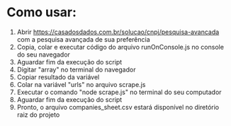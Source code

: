# Como usar:

1. Abrir https://casadosdados.com.br/solucao/cnpj/pesquisa-avancada com a pesquisa avançada de sua preferência
2. Copia, colar e executar código do arquivo runOnConsole.js no console do seu navegador
3. Aguardar fim da execução do script
4. Digitar "array" no terminal do navegador
5. Copiar resultado da variável
6. Colar na variável "urls" no arquivo scrape.js
7. Executar o comando "node scrape.js" no terminal do seu computador
8. Aguardar fim da execução do script
9. Pronto, o arquivo companies_sheet.csv estará disponível no diretório raiz do projeto
